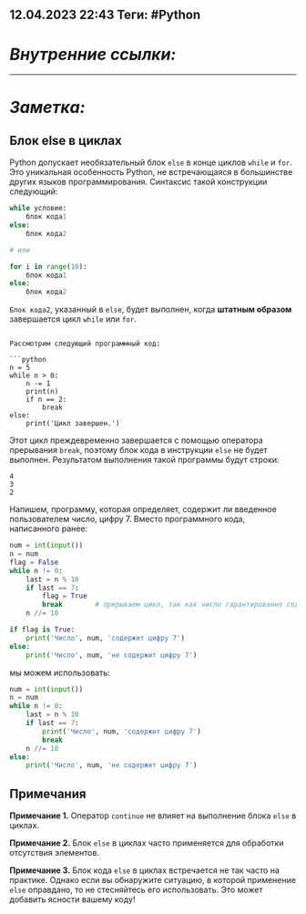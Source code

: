 12.04.2023    22:43
Теги: #Python 
---
# ***Внутренние ссылки:***

---
# ***Заметка:***

## Блок else в циклах

Python допускает необязательный блок `else` в конце циклов `while` и `for`. Это уникальная особенность Python, не встречающаяся в большинстве других языков программирования. Синтаксис такой конструкции следующий:

```python
while условие:
    блок кода1
else:
    блок кода2

# или

for i in range(10):
    блок кода1
else:
    блок кода2
```

`Блок кода2`, указанный в `else`, будет выполнен, когда **штатным образом** завершается цикл `while` или `for`.

```

Рассмотрим следующий программный код:

```python
n = 5
while n > 0:
    n -= 1
    print(n)
    if n == 2:
        break
else:
    print('Цикл завершен.')

```

Этот цикл преждевременно завершается с помощью оператора прерывания `break`, поэтому блок кода в инструкции `else` не будет выполнен. Результатом выполнения такой программы будут строки:

```no-highlight
4
3
2
```

Напишем, программу, которая определяет, содержит ли введенное пользователем число, цифру 7. Вместо программного кода, написанного ранее:

```python
num = int(input())
n = num
flag = False
while n != 0:
    last = n % 10
    if last == 7:
        flag = True
        break        # прерываем цикл, так как число гарантированно содержит цифру 7
    n //= 10

if flag is True:
    print('Число', num, 'содержит цифру 7')
else:
    print('Число', num, 'не содержит цифру 7')
```

мы можем использовать:

```python
num = int(input())
n = num
while n != 0:
    last = n % 10
    if last == 7:
        print('Число', num, 'содержит цифру 7')
        break
    n //= 10
else:
    print('Число', num, 'не содержит цифру 7')
```

## Примечания

**Примечание 1.** Оператор `continue` не влияет на выполнение блока `else` в циклах.

**Примечание 2.** Блок `else` в циклах часто применяется для обработки отсутствия элементов.

**Примечание 3.** Блок кода `else` в циклах встречается не так часто на практике. Однако если вы обнаружите ситуацию, в которой применение `else` оправдано, то не стесняйтесь его использовать. Это может добавить ясности вашему коду!